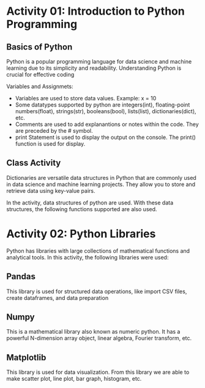 # Activity 01: Introduction to Python Programming

## Basics of Python

Python is a popular programming language for data science and machine learning due to its simplicity and readability. Understanding Python is crucial for effective coding

Variables and Assignmets:
* Variables are used to store data values. Example: x = 10
* Some datatypes supported by python are integers(int), floating-point numbers(float), strings(str), booleans(bool), lists(list), dictionaries(dict), etc.
* Comments are used to add explanantions or notes within the code. They are preceded by the # symbol.
* print Statement is used to display the output on the console. The print() function is used for display.

## Class Activity

Dictionaries are versatile data structures in Python that are commonly used in data science and machine learning projects. They allow you to store and retrieve data using key-value pairs.

In the activity, data structures of python are used. With these data structures, the following functions supported are also used. 

# Activity 02: Python Libraries

Python has libraries with large collections of mathematical functions and analytical tools. In this activity, the following libraries were used:

## Pandas
This library is used for structured data operations, like import CSV files, create dataframes, and data preparation

## Numpy
This is a mathematical library also known as numeric python. It has a powerful N-dimension array object, linear algebra, Fourier transform, etc.

## Matplotlib
This library is used for data visualization. From this library we are able to make scatter plot, line plot, bar graph, histogram, etc.

